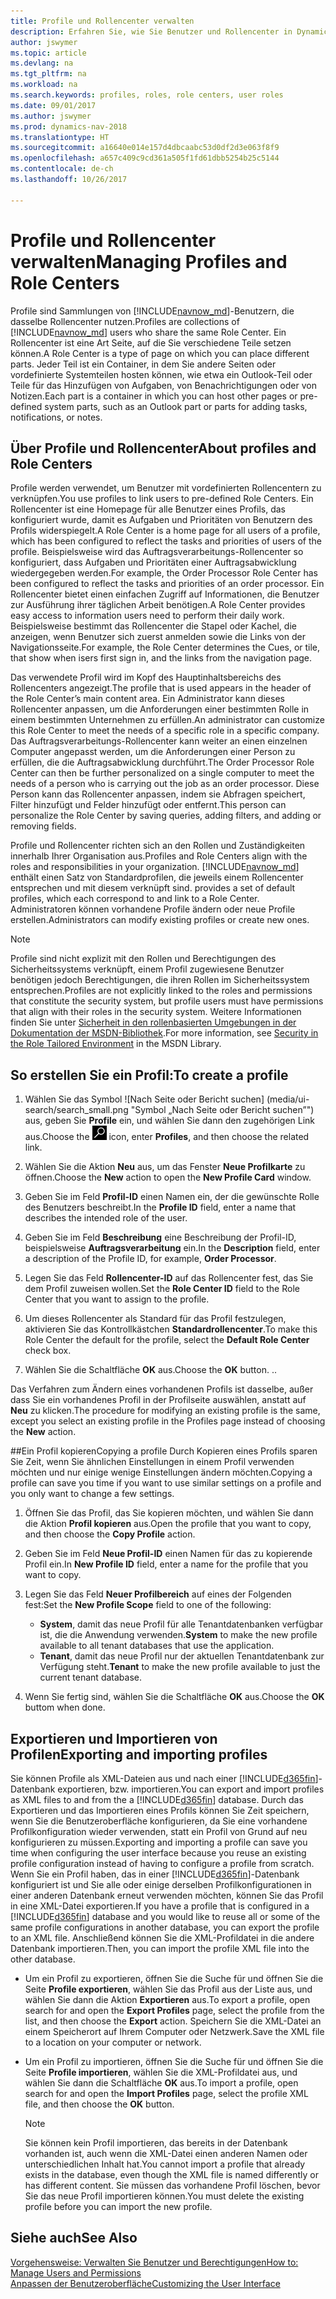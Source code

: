 ```yaml
---
title: Profile und Rollencenter verwalten
description: Erfahren Sie, wie Sie Benutzer und Rollencenter in Dynamics NAV verwalten.
author: jswymer
ms.topic: article
ms.devlang: na
ms.tgt_pltfrm: na
ms.workload: na
ms.search.keywords: profiles, roles, role centers, user roles
ms.date: 09/01/2017
ms.author: jswymer
ms.prod: dynamics-nav-2018
ms.translationtype: HT
ms.sourcegitcommit: a16640e014e157d4dbcaabc53d0df2d3e063f8f9
ms.openlocfilehash: a657c409c9cd361a505f1fd61dbb5254b25c5144
ms.contentlocale: de-ch
ms.lasthandoff: 10/26/2017

---
```

# <a name="managing-profiles-and-role-centers"></a><span data-ttu-id="b0b08-103">Profile und Rollencenter verwalten</span><span class="sxs-lookup"><span data-stu-id="b0b08-103">Managing Profiles and Role Centers</span></span>
<span data-ttu-id="b0b08-104">Profile sind Sammlungen von [!INCLUDE[navnow_md](includes/navnow_md.md)]-Benutzern, die dasselbe Rollencenter nutzen.</span><span class="sxs-lookup"><span data-stu-id="b0b08-104">Profiles are collections of [!INCLUDE[navnow_md](includes/navnow_md.md)] users who share the same Role Center.</span></span> <span data-ttu-id="b0b08-105">Ein Rollencenter ist eine Art Seite, auf die Sie verschiedene Teile setzen können.</span><span class="sxs-lookup"><span data-stu-id="b0b08-105">A Role Center is a type of page on which you can place different parts.</span></span> <span data-ttu-id="b0b08-106">Jeder Teil ist ein Container, in dem Sie andere Seiten oder vordefinierte Systemteilen hosten können, wie etwa ein Outlook-Teil oder Teile für das Hinzufügen von Aufgaben, von Benachrichtigungen oder von Notizen.</span><span class="sxs-lookup"><span data-stu-id="b0b08-106">Each part is a container in which you can host other pages or pre-defined system parts, such as an Outlook part or parts for adding tasks, notifications, or notes.</span></span>  

## <a name="about-profiles-and-role-centers"></a><span data-ttu-id="b0b08-107">Über Profile und Rollencenter</span><span class="sxs-lookup"><span data-stu-id="b0b08-107">About profiles and Role Centers</span></span>
<span data-ttu-id="b0b08-108">Profile werden verwendet, um Benutzer mit vordefinierten Rollencentern zu verknüpfen.</span><span class="sxs-lookup"><span data-stu-id="b0b08-108">You use profiles to link users to pre-defined Role Centers.</span></span> <span data-ttu-id="b0b08-109">Ein Rollencenter ist eine Homepage für alle Benutzer eines Profils, das konfiguriert wurde, damit es Aufgaben und Prioritäten von Benutzern des Profils widerspiegelt.</span><span class="sxs-lookup"><span data-stu-id="b0b08-109">A Role Center is a home page for all users of a profile, which has been configured to reflect the tasks and priorities of users of the profile.</span></span> <span data-ttu-id="b0b08-110">Beispielsweise wird das Auftragsverarbeitungs-Rollencenter so konfiguriert, dass Aufgaben und Prioritäten einer Auftragsabwicklung wiedergegeben werden.</span><span class="sxs-lookup"><span data-stu-id="b0b08-110">For example, the Order Processor Role Center has been configured to reflect the tasks and priorities of an order processor.</span></span> <span data-ttu-id="b0b08-111">Ein Rollencenter bietet einen einfachen Zugriff auf Informationen, die Benutzer zur Ausführung ihrer täglichen Arbeit benötigen.</span><span class="sxs-lookup"><span data-stu-id="b0b08-111">A Role Center provides easy access to information users need to perform their daily work.</span></span> <span data-ttu-id="b0b08-112">Beispielsweise bestimmt das Rollencenter die Stapel oder Kachel, die anzeigen, wenn Benutzer sich zuerst anmelden sowie die Links von der Navigationsseite.</span><span class="sxs-lookup"><span data-stu-id="b0b08-112">For example, the Role Center determines the Cues, or tile, that show when isers first sign in, and the links from the navigation page.</span></span>

<span data-ttu-id="b0b08-113">Das verwendete Profil wird im Kopf des Hauptinhaltsbereichs des Rollencenters angezeigt.</span><span class="sxs-lookup"><span data-stu-id="b0b08-113">The profile that is used appears in the header of the Role Center’s main content area.</span></span> <span data-ttu-id="b0b08-114">Ein Administrator kann dieses Rollencenter anpassen, um die Anforderungen einer bestimmten Rolle in einem bestimmten Unternehmen zu erfüllen.</span><span class="sxs-lookup"><span data-stu-id="b0b08-114">An administrator can customize this Role Center to meet the needs of a specific role in a specific company.</span></span> <span data-ttu-id="b0b08-115">Das Auftragsverarbeitungs-Rollencenter kann weiter an einen einzelnen Computer angepasst werden, um die Anforderungen einer Person zu erfüllen, die die Auftragsabwicklung durchführt.</span><span class="sxs-lookup"><span data-stu-id="b0b08-115">The Order Processor Role Center can then be further personalized on a single computer to meet the needs of a person who is carrying out the job as an order processor.</span></span> <span data-ttu-id="b0b08-116">Diese Person kann das Rollencenter anpassen, indem sie Abfragen speichert, Filter hinzufügt und Felder hinzufügt oder entfernt.</span><span class="sxs-lookup"><span data-stu-id="b0b08-116">This person can personalize the Role Center by saving queries, adding filters, and adding or removing fields.</span></span>

<span data-ttu-id="b0b08-117">Profile und Rollencenter richten sich an den Rollen und Zuständigkeiten innerhalb Ihrer Organisation aus.</span><span class="sxs-lookup"><span data-stu-id="b0b08-117">Profiles and Role Centers align with the roles and responsibilities in your organization.</span></span> [!INCLUDE[navnow_md](includes/navnow_md.md)]<span data-ttu-id="b0b08-118"> enthält einen Satz von Standardprofilen, die jeweils einem Rollencenter entsprechen und mit diesem verknüpft sind.</span><span class="sxs-lookup"><span data-stu-id="b0b08-118"> provides a set of default profiles, which each correspond to and link to a Role Center.</span></span> <span data-ttu-id="b0b08-119">Administratoren können vorhandene Profile ändern oder neue Profile erstellen.</span><span class="sxs-lookup"><span data-stu-id="b0b08-119">Administrators can modify existing profiles or create new ones.</span></span>  

> [!NOTE]  
>  <span data-ttu-id="b0b08-120">Profile sind nicht explizit mit den Rollen und Berechtigungen des Sicherheitssystems verknüpft, einem Profil zugewiesene Benutzer benötigen jedoch Berechtigungen, die ihren Rollen im Sicherheitssystem entsprechen.</span><span class="sxs-lookup"><span data-stu-id="b0b08-120">Profiles are not explicitly linked to the roles and permissions that constitute the security system, but profile users must have permissions that align with their roles in the security system.</span></span> <span data-ttu-id="b0b08-121">Weitere Informationen finden Sie unter [Sicherheit in den rollenbasierten Umgebungen in der Dokumentation der MSDN-Bibliothek](http://go.microsoft.com/fwlink?LinkId=147633).</span><span class="sxs-lookup"><span data-stu-id="b0b08-121">For more information, see [Security in the Role Tailored Environment](http://go.microsoft.com/fwlink?LinkId=147633) in the MSDN Library.</span></span>

## <a name="to-create-a-profile"></a><span data-ttu-id="b0b08-122">So erstellen Sie ein Profil:</span><span class="sxs-lookup"><span data-stu-id="b0b08-122">To create a profile</span></span>
1.  <span data-ttu-id="b0b08-123">Wählen Sie das Symbol ![Nach Seite oder Bericht suchen] (media/ui-search/search_small.png "Symbol „Nach Seite oder Bericht suchen”") aus, geben Sie **Profile** ein, und wählen Sie dann den zugehörigen Link aus.</span><span class="sxs-lookup"><span data-stu-id="b0b08-123">Choose the ![Search for Page or Report](media/ui-search/search_small.png "Search for Page or Report icon") icon, enter **Profiles**, and then choose the related link.</span></span>  

2.  <span data-ttu-id="b0b08-124">Wählen Sie die Aktion **Neu** aus, um das Fenster **Neue Profilkarte** zu öffnen.</span><span class="sxs-lookup"><span data-stu-id="b0b08-124">Choose the **New** action to open the **New Profile Card** window.</span></span>  

3.  <span data-ttu-id="b0b08-125">Geben Sie im Feld **Profil-ID** einen Namen ein, der die gewünschte Rolle des Benutzers beschreibt.</span><span class="sxs-lookup"><span data-stu-id="b0b08-125">In the **Profile ID** field, enter a name that describes the intended role of the user.</span></span>  

4.  <span data-ttu-id="b0b08-126">Geben Sie im Feld **Beschreibung** eine Beschreibung der Profil-ID, beispielsweise **Auftragsverarbeitung** ein.</span><span class="sxs-lookup"><span data-stu-id="b0b08-126">In the **Description** field, enter a description of the Profile ID, for example, **Order Processor**.</span></span>  

5.  <span data-ttu-id="b0b08-127">Legen Sie das Feld **Rollencenter-ID** auf das Rollencenter fest, das Sie dem Profil zuweisen wollen.</span><span class="sxs-lookup"><span data-stu-id="b0b08-127">Set the **Role Center ID** field to the Role Center that you want to assign to the profile.</span></span>  

6.  <span data-ttu-id="b0b08-128">Um dieses Rollencenter als Standard für das Profil festzulegen, aktivieren Sie das Kontrollkästchen **Standardrollencenter**.</span><span class="sxs-lookup"><span data-stu-id="b0b08-128">To make this Role Center the default for the profile, select the **Default Role Center** check box.</span></span>  

7.  <span data-ttu-id="b0b08-129">Wählen Sie die Schaltfläche **OK** aus.</span><span class="sxs-lookup"><span data-stu-id="b0b08-129">Choose the **OK** button.</span></span> <span data-ttu-id="b0b08-130">.</span><span class="sxs-lookup"><span data-stu-id="b0b08-130">.</span></span>  

<span data-ttu-id="b0b08-131">Das Verfahren zum Ändern eines vorhandenen Profils ist dasselbe, außer dass Sie ein vorhandenes Profil in der Profilseite auswählen, anstatt auf **Neu** zu klicken.</span><span class="sxs-lookup"><span data-stu-id="b0b08-131">The procedure for modifying an existing profile is the same, except you select an existing profile in the Profiles page instead of choosing the **New** action.</span></span>  


##<a name="copying-a-profile"></a><span data-ttu-id="b0b08-132">Ein Profil kopieren</span><span class="sxs-lookup"><span data-stu-id="b0b08-132">Copying a profile</span></span>
<span data-ttu-id="b0b08-133">Durch Kopieren eines Profils sparen Sie Zeit, wenn Sie ähnlichen Einstellungen in einem Profil verwenden möchten und nur einige wenige Einstellungen ändern möchten.</span><span class="sxs-lookup"><span data-stu-id="b0b08-133">Copying a profile can save you time if you want to use similar settings on a profile and you only want to change a few settings.</span></span>

1.  <span data-ttu-id="b0b08-134">Öffnen Sie das Profil, das Sie kopieren möchten, und wählen Sie dann die Aktion **Profil kopieren** aus.</span><span class="sxs-lookup"><span data-stu-id="b0b08-134">Open the profile that you want to copy, and then choose the **Copy Profile** action.</span></span>

2.  <span data-ttu-id="b0b08-135">Geben Sie im Feld **Neue Profil-ID** einen Namen für das zu kopierende Profil ein.</span><span class="sxs-lookup"><span data-stu-id="b0b08-135">In **New Profile ID** field, enter a name for the profile that you want to copy.</span></span>

3.  <span data-ttu-id="b0b08-136">Legen Sie das Feld **Neuer Profilbereich** auf eines der Folgenden fest:</span><span class="sxs-lookup"><span data-stu-id="b0b08-136">Set the **New Profile Scope** field to one of the following:</span></span>

    - <span data-ttu-id="b0b08-137">**System**, damit das neue Profil für alle Tenantdatenbanken verfügbar ist, die die Anwendung verwenden.</span><span class="sxs-lookup"><span data-stu-id="b0b08-137">**System** to make the new profile available to all tenant databases that use the application.</span></span>
    - <span data-ttu-id="b0b08-138">**Tenant**, damit das neue Profil nur der aktuellen Tenantdatenbank zur Verfügung steht.</span><span class="sxs-lookup"><span data-stu-id="b0b08-138">**Tenant** to make the new profile available to just the current tenant database.</span></span>
4. <span data-ttu-id="b0b08-139">Wenn Sie fertig sind, wählen Sie die Schaltfläche **OK** aus.</span><span class="sxs-lookup"><span data-stu-id="b0b08-139">Choose the **OK** buttom when done.</span></span>

## <span data-ttu-id="b0b08-140"><a name="ExportImportProfile"></a>Exportieren und Importieren von Profilen</span><span class="sxs-lookup"><span data-stu-id="b0b08-140"><a name="ExportImportProfile"></a>Exporting and importing profiles</span></span>

<span data-ttu-id="b0b08-141">Sie können Profile als XML-Dateien aus und nach einer [!INCLUDE[d365fin](includes/d365fin_md.md)]-Datenbank exportieren, bzw. importieren.</span><span class="sxs-lookup"><span data-stu-id="b0b08-141">You can export and import profiles as XML files to and from the a [!INCLUDE[d365fin](includes/d365fin_md.md)] database.</span></span> <span data-ttu-id="b0b08-142">Durch das Exportieren und das Importieren eines Profils können Sie Zeit speichern, wenn Sie die Benutzeroberfläche konfigurieren, da Sie eine vorhandene Profilkonfiguration wieder verwenden, statt ein Profil von Grund auf neu konfigurieren zu müssen.</span><span class="sxs-lookup"><span data-stu-id="b0b08-142">Exporting and importing a profile can save you time when configuring the user interface because you reuse an existing profile configuration instead of having to configure a profile from scratch.</span></span> <span data-ttu-id="b0b08-143">Wenn Sie ein Profil haben, das in einer [!INCLUDE[d365fin](includes/d365fin_md.md)]-Datenbank konfiguriert ist und Sie alle oder einige derselben Profilkonfigurationen in einer anderen Datenbank erneut verwenden möchten, können Sie das Profil in eine XML-Datei exportieren.</span><span class="sxs-lookup"><span data-stu-id="b0b08-143">If you have a profile that is configured in a [!INCLUDE[d365fin](includes/d365fin_md.md)] database and you would like to reuse all or some of the same profile configurations in another database, you can export the profile to an XML file.</span></span> <span data-ttu-id="b0b08-144">Anschließend können Sie die XML-Profildatei in die andere Datenbank importieren.</span><span class="sxs-lookup"><span data-stu-id="b0b08-144">Then, you can import the profile XML file into the other database.</span></span>

-   <span data-ttu-id="b0b08-145">Um ein Profil zu exportieren, öffnen Sie die Suche für und öffnen Sie die Seite **Profile exportieren**, wählen Sie das Profil aus der Liste aus, und wählen Sie dann die Aktion **Exportieren** aus.</span><span class="sxs-lookup"><span data-stu-id="b0b08-145">To export a profile, open search for and open the **Export Profiles** page, select the profile from the list, and then choose the **Export** action.</span></span> <span data-ttu-id="b0b08-146">Speichern Sie die XML-Datei an einem Speicherort auf Ihrem Computer oder Netzwerk.</span><span class="sxs-lookup"><span data-stu-id="b0b08-146">Save the XML file to a location on your computer or network.</span></span>

-   <span data-ttu-id="b0b08-147">Um ein Profil zu importieren, öffnen Sie die Suche für und öffnen Sie die Seite **Profile importieren**, wählen Sie die XML-Profildatei aus, und wählen Sie dann die Schaltfläche **OK** aus.</span><span class="sxs-lookup"><span data-stu-id="b0b08-147">To import a profile, open search for and open the **Import Profiles** page, select the profile XML file, and then choose the **OK** button.</span></span>

    > [!NOTE]  
    >  <span data-ttu-id="b0b08-148">Sie können kein Profil importieren, das bereits in der Datenbank vorhanden ist, auch wenn die XML-Datei einen anderen Namen oder unterschiedlichen Inhalt hat.</span><span class="sxs-lookup"><span data-stu-id="b0b08-148">You cannot import a profile that already exists in the database, even though the XML file is named differently or has different content.</span></span> <span data-ttu-id="b0b08-149">Sie müssen das vorhandene Profil löschen, bevor Sie das neue Profil importieren können.</span><span class="sxs-lookup"><span data-stu-id="b0b08-149">You must delete the existing profile before you can import the new profile.</span></span>



## <a name="see-also"></a><span data-ttu-id="b0b08-150">Siehe auch</span><span class="sxs-lookup"><span data-stu-id="b0b08-150">See Also</span></span>  
[<span data-ttu-id="b0b08-151">Vorgehensweise: Verwalten Sie Benutzer und Berechtigungen</span><span class="sxs-lookup"><span data-stu-id="b0b08-151">How to: Manage Users and Permissions</span></span>](ui-how-users-permissions.md)  
[<span data-ttu-id="b0b08-152">Anpassen der Benutzeroberfläche</span><span class="sxs-lookup"><span data-stu-id="b0b08-152">Customizing the User Interface</span></span>](ui-customizing-overview.md)   
<!--[Security Overview](../Security%20Overview.md)-->

